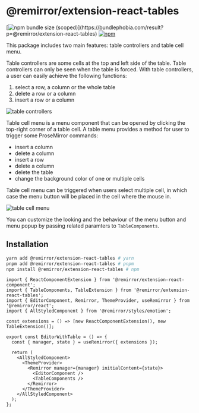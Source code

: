 # @remirror/extension-react-tables

[![npm bundle size (scoped)](https://img.shields.io/bundlephobia/minzip/@remirror/extension-react-tables.svg?)](https://bundlephobia.com/result?p=@remirror/extension-react-tables) [![npm](https://img.shields.io/npm/dm/@remirror/extension-react-tables.svg?&logo=npm)](https://www.npmjs.com/package/@remirror/extension-react-tables)

This package includes two main features: table controllers and table cell menu.

Table controllers are some cells at the top and left side of the table. Table controllers can only be seen when the table is forced. With table controllers, a user can easily achieve the following functions:

1. select a row, a column or the whole table
2. delete a row or a column
3. insert a row or a column

![table controllers](https://user-images.githubusercontent.com/24715727/113511783-3877b600-9594-11eb-86a0-ea6365f953ce.gif)

Table cell menu is a menu component that can be opened by clicking the top-right corner of a table cell. A table menu provides a method for user to trigger some ProseMirror commands:

- insert a column
- delete a column
- insert a row
- delete a column
- delete the table
- change the background color of one or multiple cells

Table cell menu can be triggered when users select multiple cell, in which case the menu button will be placed in the cell where the mouse in.

![table cell menu](https://user-images.githubusercontent.com/24715727/113511776-344b9880-9594-11eb-8539-e5d68eabc28a.gif)

You can customize the looking and the behaviour of the menu button and menu popup by passing related paramters to `TableComponents`.

## Installation

```bash
yarn add @remirror/extension-react-tables # yarn
pnpm add @remirror/extension-react-tables # pnpm
npm install @remirror/extension-react-tables # npm
```

```tsx
import { ReactComponentExtension } from '@remirror/extension-react-component';
import { TableComponents, TableExtension } from '@remirror/extension-react-tables';
import { EditorComponent, Remirror, ThemeProvider, useRemirror } from '@remirror/react';
import { AllStyledComponent } from '@remirror/styles/emotion';

const extensions = () => [new ReactComponentExtension(), new TableExtension()];

export const EditorWithTable = () => {
  const { manager, state } = useRemirror({ extensions });

  return (
    <AllStyledComponent>
      <ThemeProvider>
        <Remirror manager={manager} initialContent={state}>
          <EditorComponent />
          <TableComponents />
        </Remirror>
      </ThemeProvider>
    </AllStyledComponent>
  );
};
```
